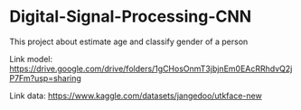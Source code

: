 # Digital-Signal-Processing-CNN
This project about estimate age and classify gender of a person

Link model: https://drive.google.com/drive/folders/1gCHosOnmT3jbjnEm0EAcRRhdvQ2jP7Fm?usp=sharing

Link data: https://www.kaggle.com/datasets/jangedoo/utkface-new
